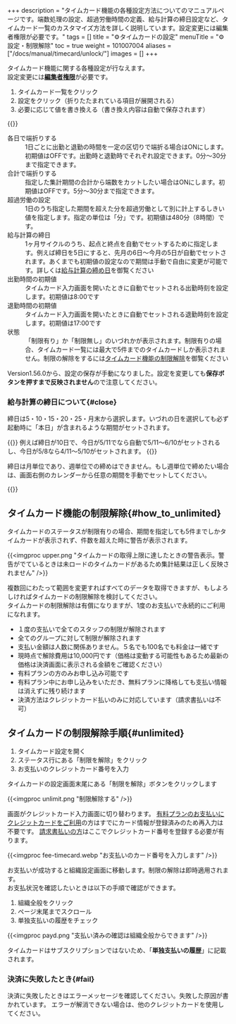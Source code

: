 +++
description = "タイムカード機能の各種設定方法についてのマニュアルページです。端数処理の設定、超過労働時間の定義、給与計算の締日設定など、タイムカード一覧のカスタマイズ方法を詳しく説明しています。設定変更には編集者権限が必要です。"
tags = []
title = "⚙️タイムカードの設定"
menuTitle = "⚙️設定・制限解除"
toc = true
weight = 101007004
aliases = ["/docs/manual/timecard/unlock/"]
images = []
+++

タイムカード機能に関する各種設定が行なえます。  
設定変更には[**編集者権限**](/docs/manual/initial-setting/staff/rank/)が必要です。

1. タイムカード一覧をクリック
2. 設定をクリック（折りたたまれている項目が展開される）
3. 必要に応じて値を書き換える（書き換え内容は自動で保存されます）

{{<appscreen filename="timecard-setting" title="タイムカード機能の設定項目。折りたたまれているためクリックして展開します">}}

<dl class="basic">
  <dt>各日で端折りする</dt>
  <dd>1日ごとに出勤と退勤の時間を一定の区切りで端折る場合はONにします。初期値はOFFです。出勤時と退勤時でそれぞれ設定できます。0分〜30分まで指定できます。</dd>
  <dt>合計で端折りする</dt>
  <dd>指定した集計期間の合計から端数をカットしたい場合はONにします。初期値はOFFです。5分〜30分まで指定できます。</dd>
  <dt>超過労働の設定</dt>
  <dd>1日のうち指定した期間を超えた分を超過労働として別に計上するしきい値を指定します。指定の単位は「分」です。初期値は480分（8時間）です。</dd>
  <dt>給与計算の締日</dt>
  <dd>1ヶ月サイクルのうち、起点と終点を自動でセットするために指定します。例えば締日を5日にすると、先月の6日〜今月の5日が自動でセットされます。あくまでも初期値の設定なので期間は手動で自由に変更が可能です。詳しくは<a href="#close">給与計算の締め日</a>を御覧ください</dd>
  <dt>出勤時間の初期値</dt>
  <dd>タイムカード入力画面を開いたときに自動でセットされる出勤時刻を設定します。初期値は8:00です</dd>
  <dt>退勤時間の初期値</dt>
  <dd>タイムカード入力画面を開いたときに自動でセットされる退勤時刻を設定します。初期値は17:00です</dd>
  <dt>状態</dt>
  <dd>「制限有り」か「制限無し」のいづれかが表示されます。制限有りの場合、タイムカード一覧には最大で5件までのタイムカードしか表示されません。制限の解除をするには<a href="#how_to_unlimited">タイムカード機能の制限解除</a>を御覧ください</dd>
</dl>

Version1.56.0から、設定の保存が手動になりました。設定を変更しても**保存ボタンを押すまで反映されません**ので注意してください。


### 給与計算の締日について{#close}

締日は5・10・15・20・25・月末から選択します。いづれの日を選択しても必ず起動時に「本日」が含まれるような期間がセットされます。  

{{<alice pos="left" icon="default">}}
例えば締日が10日で、今日が5/11でなら自動で5/11〜6/10がセットされるし、今日が5/8なら4/11〜5/10がセットされます。
{{</alice>}}

締日は月単位であり、週単位での締めはできません。もし週単位で締めたい場合は、画面右側のカレンダーから任意の期間を手動でセットしてください。

{{<appscreen filename="date-picker" title="週単位でタイムカードを集計する際は期間をカレンダーから手動で切り替えます">}}


## タイムカード機能の制限解除{#how_to_unlimited}


タイムカードのステータスが制限有りの場合、期間を指定しても5件までしかタイムカードが表示されず、件数を超えた時に警告が表示されます。

{{<imgproc upper.png "タイムカードの取得上限に達したときの警告表示。警告がでているときは未ロードのタイムカードがあるため集計結果は正しく反映されません" />}}

複数回にわたって範囲を変更すればすべてのデータを取得できますが、もしよろしければタイムカードの制限解除を検討してください。  
タイムカードの制限解除は有償になりますが、1度のお支払いで永続的にご利用になれます。


- １度の支払いで全てのスタッフの制限が解除されます
- 全てのグループに対して制限が解除されます
- 支払い金額は人数に関係ありません。５名でも100名でも料金は一緒です
- 現時点で解除費用は10,000円です（価格は変動する可能性もあるため最新の価格は決済画面に表示される金額をご確認ください）
- 有料プランの方のみお申し込み可能です
- 有料プラン中にお申し込みをいただき、無料プランに降格しても支払い情報は消えずに残り続けます
- 決済方法はクレジットカード払いのみに対応しています（請求書払いは不可）




## タイムカードの制限解除手順{#unlimited}

1. タイムカード設定を開く
1. ステータス行にある「制限を解除」をクリック
1. お支払いのクレジットカード番号を入力

タイムカードの設定画面末尾にある「制限を解除」ボタンをクリックします

{{<imgproc unlimit.png "制限解除する" />}}

画面がクレジットカード入力画面に切り替わります。
[有料プランのお支払いにクレジットカードをご利用](/docs/price/fee/)の方はすでにカード情報が登録済みのため再入力は不要です。
[請求書払いの方](/docs/price/invoice/)はここでクレジットカード番号を登録する必要が有ります。

{{<imgproc fee-timecard.webp "お支払いのカード番号を入力します" />}}

お支払いが成功すると組織設定画面に移動します。制限の解除は即時適用されます。  
お支払状況を確認したいときは以下の手順で確認ができます。

1. 組織全般をクリック
2. ページ末尾までスクロール
3. 単独支払いの履歴をチェック

{{<imgproc payd.png "支払い済みの確認は組織全般からできます" />}}

タイムカードはサブスクリプションではないため、「**単独支払いの履歴**」に記載されます。

### 決済に失敗したとき{#fail}

決済に失敗したときはエラーメッセージを確認してください。失敗した原因が書かれています。
エラーが解消できない場合は、他のクレジットカードを使用してください。
